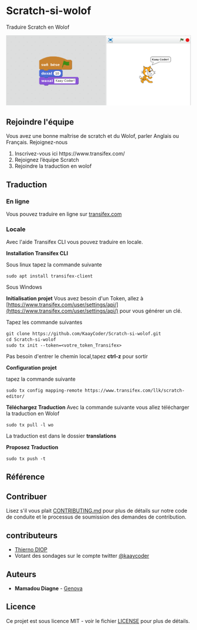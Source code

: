 # Scratch-si-wolof
Traduire Scratch en Wolof

![GitHub Logo](assets/img/intro.png)

## Rejoindre l'équipe
Vous avez une bonne maîtrise de scratch et du Wolof, parler Anglais ou Français. Rejoignez-nous

<ol>
    <li>Inscrivez-vous ici https://www.transifex.com/</li>
    <li>Rejoignez l’équipe Scratch</li>
    <li>Rejoindre la traduction en wolof</li>
</ol>

## Traduction

### En ligne
Vous pouvez traduire en ligne sur [transifex.com](https://www.transifex.com/)

### Locale
Avec l'aide Transifex CLI vous pouvez traduire en locale.

**Installation Transifex CLI**

Sous linux tapez la commande suivante

```
sudo apt install transifex-client
````

Sous Windows

**Initialisation projet**
Vous avez besoin d'un Token, allez à [https://www.transifex.com/user/settings/api/](https://www.transifex.com/user/settings/api/) pour vous générer un clé.

Tapez les commande suivantes

```
git clone https://github.com/KaayCoder/Scratch-si-wolof.git
cd Scratch-si-wolof
sudo tx init --token=<votre_token_Transifex>
```

Pas besoin d'entrer le chemin local,tapez **ctrl-z** pour sortir

**Configuration projet**

tapez la commande suivante

```
sudo tx config mapping-remote https://www.transifex.com/llk/scratch-editor/
```
**Téléchargez Traduction**
Avec la commande suivante vous allez télécharger la traduction en Wolof

```
sudo tx pull -l wo
```

La traduction est dans le dossier **translations**

**Proposez Traduction**

```
sudo tx push -t
```


## Référence


## Contribuer

Lisez s'il vous plait [CONTRIBUTING.md](CONTRIBUTING.md) pour plus de détails sur notre code de conduite et le processus de soumission des demandes de contribution.

## contributeurs

* [Thierno DIOP](https://twitter.com/g33kdiop)
* Votant des sondages sur le compte twitter [@kaaycoder](https://twitter.com/kaaycoder)

## Auteurs

* **Mamadou Diagne** - [Genova](https://github.com/genova)

## Licence

Ce projet est sous licence MIT - voir le fichier [LICENSE](LICENSE) pour plus de détails.
